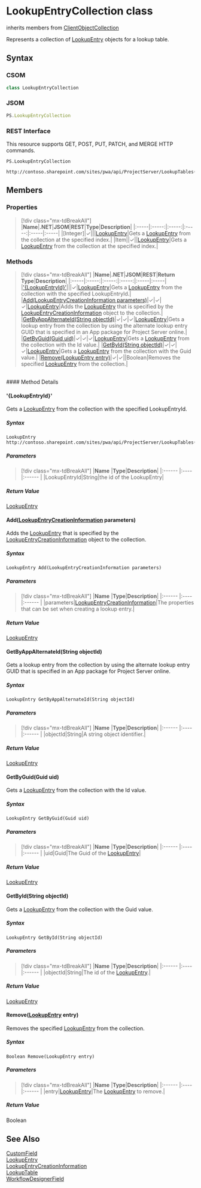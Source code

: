 [comment]: # (Name:LookupEntryCollection)
[comment]: # (Name:Microsoft.ProjectServer.LookupEntryCollection)
[comment]: # (Type:class)
[comment]: # (Status:Verified)

# <a name="name"></a>LookupEntryCollection class

inherits members from [ClientObjectCollection<LookupEntry>](https://msdn.microsoft.com/EN-US/library/ee539303)<br/>

<a name="description"></a>Represents a collection of [LookupEntry](LookupEntry.md) objects for a lookup table.

## <a name="syntax"></a>Syntax

### CSOM

```cs
class LookupEntryCollection 
```
### JSOM

```javascript
PS.LookupEntryCollection
```
### REST Interface

This resource supports GET, POST, PUT, PATCH, and MERGE HTTP commands.

```
PS.LookupEntryCollection

http://contoso.sharepoint.com/sites/pwa/api/ProjectServer/LookupTables('{tableid}')/Entries
```

## <a name="members"></a>Members

### <a name="properties"></a>Properties
> [!div class="mx-tdBreakAll"]
|**Name**|**.NET**|**JSOM**|**REST**|**Type**|**Description**|
|:-----|:-----:|:-----:|:-----:|:-----|:-----|
|<a name="[Integer]"></a>[Integer]|&#x2713;|||[LookupEntry](LookupEntry.md)|Gets a [LookupEntry](LookupEntry.md) from the collection at the specified index.|
|<a name="Item"></a>Item||&#x2713;||[LookupEntry](LookupEntry.md)|Gets a [LookupEntry](LookupEntry.md) from the collection at the specified index.|

### <a name="methods"></a>Methods
> [!div class="mx-tdBreakAll"]
|**Name**|**.NET**|**JSOM**|**REST**|**Return Type**|**Description**|
|:-----|:-----:|:-----:|:-----:|:-----|:-----|
|[&#39;{LookupEntryId}&#39;](#&#39;{LookupEntryId}&#39;)|||&#x2713;|[LookupEntry](LookupEntry.md)|Gets a [LookupEntry](LookupEntry.md) from the collection with the specified LookupEntryId.|
|[Add(LookupEntryCreationInformation parameters)](#Add_[LookupEntryCreationInformation]_LookupEntryCreationInformation.md__parameters_)|&#x2713;|&#x2713;|&#x2713;|[LookupEntry](LookupEntry.md)|Adds the [LookupEntry](LookupEntry.md) that is specified by the [LookupEntryCreationInformation](LookupEntryCreationInformation.md) object to the collection.|
|[GetByAppAlternateId(String objectId)](#GetByAppAlternateId_String_objectId_)|&#x2713;|&#x2713;|&#x2713;|[LookupEntry](LookupEntry.md)|Gets a lookup entry from the collection by using the alternate lookup entry GUID that is specified in an App package for Project Server online.|
|[GetByGuid(Guid uid)](#GetByGuid_Guid_uid_)|&#x2713;|&#x2713;|&#x2713;|[LookupEntry](LookupEntry.md)|Gets a [LookupEntry](LookupEntry.md) from the collection with the Id value.|
|[GetById(String objectId)](#GetById_String_objectId_)|&#x2713;|&#x2713;|&#x2713;|[LookupEntry](LookupEntry.md)|Gets a [LookupEntry](LookupEntry.md) from the collection with the Guid value.|
|[Remove(LookupEntry entry)](#Remove_[LookupEntry]_LookupEntry.md__entry_)|&#x2713;|&#x2713;||Boolean|Removes the specified [LookupEntry](LookupEntry.md) from the collection.|

<br/>
#### Method Details

#### <a name="&#39;{LookupEntryId}&#39;"></a>&#39;{LookupEntryId}&#39;
 
Gets a [LookupEntry](LookupEntry.md) from the collection with the specified LookupEntryId.

##### Syntax

```
LookupEntry http://contoso.sharepoint.com/sites/pwa/api/ProjectServer/LookupTables('{tableid}')/Entries('{LookupEntryId}')
```

##### Parameters
> [!div class="mx-tdBreakAll"]
|**Name** |**Type**|**Description**|
|:------ |:----|:------ |
|LookupEntryId|String|the id of the LookupEntry|

##### Return Value

[LookupEntry](LookupEntry.md)

#### <a name="Add_[LookupEntryCreationInformation]_LookupEntryCreationInformation.md__parameters_"></a>Add([LookupEntryCreationInformation](LookupEntryCreationInformation.md) parameters)
 
Adds the [LookupEntry](LookupEntry.md) that is specified by the [LookupEntryCreationInformation](LookupEntryCreationInformation.md) object to the collection.

##### Syntax

```
LookupEntry Add(LookupEntryCreationInformation parameters)
```

##### Parameters
> [!div class="mx-tdBreakAll"]
|**Name** |**Type**|**Description**|
|:------ |:----|:------ |
|parameters|[LookupEntryCreationInformation](LookupEntryCreationInformation.md)|The properties that can be set when creating a lookup entry.|

##### Return Value

[LookupEntry](LookupEntry.md)

#### <a name="GetByAppAlternateId_String_objectId_"></a>GetByAppAlternateId(String objectId)
 
Gets a lookup entry from the collection by using the alternate lookup entry GUID that is specified in an App package for Project Server online.

##### Syntax

```
LookupEntry GetByAppAlternateId(String objectId)
```

##### Parameters
> [!div class="mx-tdBreakAll"]
|**Name** |**Type**|**Description**|
|:------ |:----|:------ |
|objectId|String|A string object identifier.|

##### Return Value

[LookupEntry](LookupEntry.md)

#### <a name="GetByGuid_Guid_uid_"></a>GetByGuid(Guid uid)
 
Gets a [LookupEntry](LookupEntry.md) from the collection with the Id value.

##### Syntax

```
LookupEntry GetByGuid(Guid uid)
```

##### Parameters
> [!div class="mx-tdBreakAll"]
|**Name** |**Type**|**Description**|
|:------ |:----|:------ |
|uid|Guid|The Guid of the [LookupEntry](LookupEntry.md)|

##### Return Value

[LookupEntry](LookupEntry.md)

#### <a name="GetById_String_objectId_"></a>GetById(String objectId)
 
Gets a [LookupEntry](LookupEntry.md) from the collection with the Guid value.

##### Syntax

```
LookupEntry GetById(String objectId)
```

##### Parameters
> [!div class="mx-tdBreakAll"]
|**Name** |**Type**|**Description**|
|:------ |:----|:------ |
|objectId|String|The id of the [LookupEntry](LookupEntry.md).|

##### Return Value

[LookupEntry](LookupEntry.md)

#### <a name="Remove_[LookupEntry]_LookupEntry.md__entry_"></a>Remove([LookupEntry](LookupEntry.md) entry)
 
Removes the specified [LookupEntry](LookupEntry.md) from the collection.

##### Syntax

```
Boolean Remove(LookupEntry entry)
```

##### Parameters
> [!div class="mx-tdBreakAll"]
|**Name** |**Type**|**Description**|
|:------ |:----|:------ |
|entry|[LookupEntry](LookupEntry.md)|The [LookupEntry](LookupEntry.md) to remove.|

##### Return Value

Boolean

## <a name="seeAlso"></a>See Also

[CustomField](CustomField.md)<br/>
[LookupEntry](LookupEntry.md)<br/>
[LookupEntryCreationInformation](LookupEntryCreationInformation.md)<br/>
[LookupTable](LookupTable.md)<br/>
[WorkflowDesignerField](WorkflowDesignerField.md)<br/>
